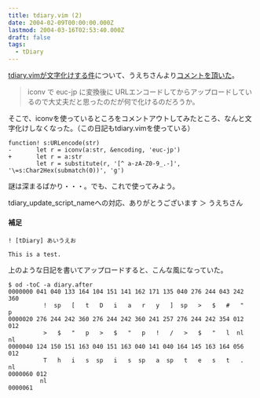 ```yaml
---
title: tdiary.vim (2)
date: 2004-02-09T00:00:00.000Z
lastmod: 2004-03-16T02:53:40.000Z
draft: false
tags:
  - tDiary
---
```


[tdiary.vimが文字化けする件](/posts/20040207/p01)について、うえちさんより[コメントを頂いた](http://www.potaway.net/tdiary/20040209.html#p01)。

> iconv で euc-jp に変換後に URLエンコードしてからアップロードしているので大丈夫だと思ったのだが何で化けるのだろうか。

そこで、iconvを使っているところをコメントアウトしてみたところ、なんと文字化けしなくなった。（この日記もtdiary.vimを使っている）

```
function! s:URLencode(str)
-       let r = iconv(a:str, &encoding, 'euc-jp')
+       let r = a:str
        let r = substitute(r, '[^ a-zA-Z0-9_.-]', '\=s:Char2Hex(submatch(0))', 'g')
```

謎は深まるばかり・・・。でも、これで使ってみよう。

tdiary_update_script_nameへの対応、ありがとうございます ＞ うえちさん

#### 補足

```
! [tDiary] あいうえお

This is a test.
```

上のような日記を書いてアップロードすると、こんな風になっていた。

```
$ od -toC -a diary.after
0000000 041 040 133 164 104 151 141 162 171 135 040 276 244 043 242 360
          !  sp   [   t   D   i   a   r   y   ]  sp   >   $   #   "   p
0000020 276 244 242 360 276 244 242 360 241 257 276 244 242 354 012 012
          >   $   "   p   >   $   "   p   !   /   >   $   "   l  nl  nl
0000040 124 150 151 163 040 151 163 040 141 040 164 145 163 164 056 012
          T   h   i   s  sp   i   s  sp   a  sp   t   e   s   t   .  nl
0000060 012
         nl
0000061
```
